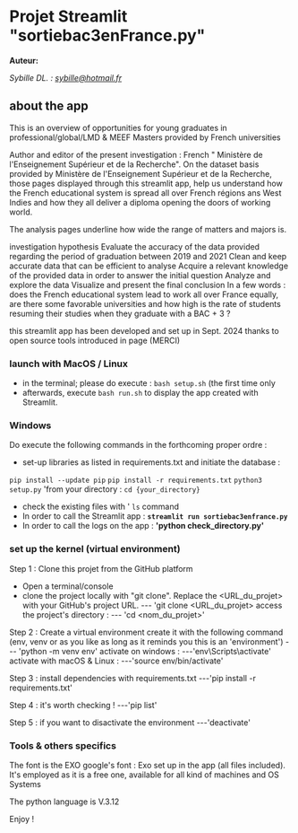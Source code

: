# Projet Streamlit "sortiebac3enFrance.py"
**Auteur:**

*Sybille DL. : sybille@hotmail.fr*

## about the app

This is an overview of opportunities for young graduates in professional/global/LMD & MEEF Masters provided by French universities

Author and editor of the present investigation : French " Ministère de l'Enseignement Supérieur et de la Recherche".
On the dataset basis provided by Ministère de l'Enseignement Supérieur et de la Recherche, those pages displayed through this streamlit app, help us understand how the French educational system is spread all over French régions ans West Indies and how they all deliver a diploma opening the doors of working world.

The analysis pages underline how wide the range of matters and majors is.

investigation hypothesis
Evaluate the accuracy of the data provided regarding the period of graduation between 2019 and 2021
Clean and keep accurate data that can be efficient to analyse
Acquire a relevant knowledge of the provided data in order to answer the initial question
Analyze and explore the data
Visualize and present the final conclusion
In a few words : does the French educational system lead to work all over France equally, are there some favorable universities and how high is the rate of students resuming their studies when they graduate with a BAC + 3 ?

this streamlit app has been developed and set up in Sept. 2024 thanks to open source tools introduced in page (MERCI)



### launch with MacOS / Linux

- in the terminal; please do execute : `bash setup.sh` (the first time only
- afterwards, execute `bash run.sh` to display the app created with Streamlit.

### Windows

Do execute the following commands in the forthcoming proper ordre :
- set-up libraries as listed in requirements.txt and initiate the database :

`pip install --update pip`
`pip install -r requirements.txt`
`python3 setup.py`
'from your directory : `cd {your_directory}`
- check the existing files with ' `ls` command 
- In order to call the Streamlit app :  **`streamlit run sortiebac3enfrance.py`**
- In order to call the logs on the app : **'python check_directory.py'**

### set up the kernel (virtual environment)

Step 1 : Clone this projet from the GitHub platform
- Open a terminal/console
- clone the project locally with "git clone". Replace the  <URL_du_projet> with your GitHub's project URL.
--- 'git clone <URL_du_projet>
access the project's directory : 
--- 'cd <nom_du_projet>'

Step 2  : Create a virtual environment 
create it with the following command  (env, venv or as you like as long as it reminds you this is an 'environment')
--- 'python -m venv env'
activate on windows : 
---'env\Scripts\activate'
activate with macOS & Linux :
---'source env/bin/activate'

Step 3 : install dependencies with requirements.txt
---'pip install -r requirements.txt'

Step 4 : it's worth checking ! 
---'pip list'

Step 5 : if you want to disactivate the environment
---'deactivate'

### Tools & others specifics 
The font is the EXO google's font : Exo set up in the app (all files included). It's employed as it is a free one, available for all kind of machines and OS Systems

The python language is V.3.12


Enjoy ! 